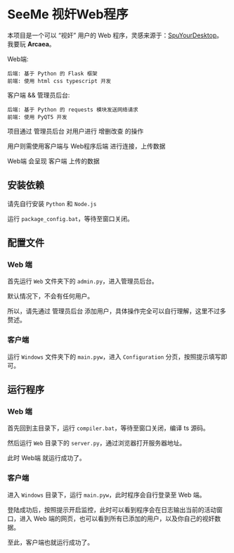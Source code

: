 # SeeMe 视奸Web程序
本项目是一个可以 “视奸” 用户的 Web 程序，灵感来源于：<a href="https://github.com/BlueYeeeee/SpyYourDesktop">SpuYourDesktop</a>。我要玩 <b>Arcaea</b>。

Web端:

    后端: 基于 Python 的 Flask 框架
    前端: 使用 html css typescript 开发


客户端 && 管理员后台:

    后端: 基于 Python 的 requests 模块发送网络请求
    前端: 使用 PyQT5 开发

项目通过 管理员后台 对用户进行 增删改查 的操作

用户则需使用客户端与 Web程序后端 进行连接，上传数据

Web端 会呈现 客户端 上传的数据

## 安装依赖
请先自行安装 `Python` 和 `Node.js`

运行 `package_config.bat`，等待至窗口关闭。

## 配置文件

### Web 端
首先运行 `Web` 文件夹下的 `admin.py`，进入管理员后台。

默认情况下，不会有任何用户。

所以，请先通过 管理员后台 添加用户，具体操作完全可以自行理解，这里不过多赘述。

### 客户端
运行 `Windows` 文件夹下的 `main.pyw`，进入 `Configuration` 分页，按照提示填写即可。

## 运行程序

### Web 端
首先回到主目录下，运行 `compiler.bat`，等待至窗口关闭，编译 ts 源码。

然后运行 `Web` 目录下的 `server.py`，通过浏览器打开服务器地址。

此时 Web端 就运行成功了。

### 客户端
进入 `Windows` 目录下，运行 `main.pyw`，此时程序会自行登录至 Web 端。

登陆成功后，按照提示开启监控，此时可以看到程序会在日志输出当前的活动窗口，进入 Web 端的网页，也可以看到所有已添加的用户，以及你自己的视奸数据。

至此，客户端也就运行成功了。
